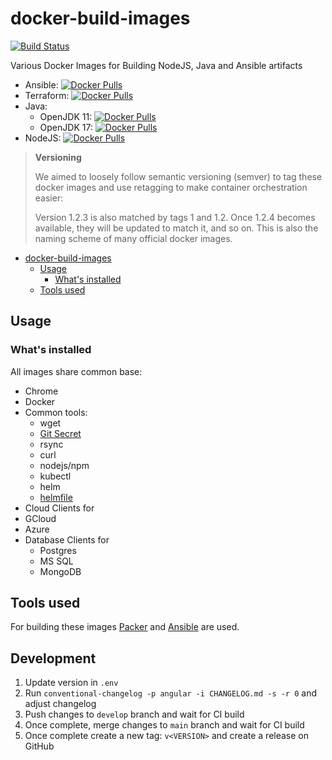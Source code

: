 # docker-build-images

[![Build Status](https://travis-ci.org/toolisticon/docker-build-images.svg?branch=master)](https://travis-ci.org/toolisticon/docker-build-images)

Various Docker Images for Building NodeJS, Java and Ansible artifacts

* Ansible: [![Docker Pulls](https://img.shields.io/docker/pulls/toolisticon/ansible-builder.svg)](https://hub.docker.com/r/toolisticon/ansible-builder)
* Terraform: [![Docker Pulls](https://img.shields.io/docker/pulls/toolisticon/terraform-builder.svg)](https://hub.docker.com/r/toolisticon/terraform-builder)
* Java:
  * OpenJDK 11: [![Docker Pulls](https://img.shields.io/docker/pulls/toolisticon/openjdk11-builder.svg)](https://hub.docker.com/r/toolisticon/openjdk11-builder)
  * OpenJDK 17: [![Docker Pulls](https://img.shields.io/docker/pulls/toolisticon/openjdk17-builder.svg)](https://hub.docker.com/r/toolisticon/openjdk17-builder)
* NodeJS: [![Docker Pulls](https://img.shields.io/docker/pulls/toolisticon/nodejs-builder.svg)](https://hub.docker.com/r/toolisticon/nodejs-builder)

> **Versioning**
>
> We aimed to loosely follow semantic versioning (semver) to tag these docker images and use retagging to make container orchestration easier:
>
> Version 1.2.3 is also matched by tags 1 and 1.2. Once 1.2.4 becomes available, they will be updated to match it, and so on. This is also the naming scheme of many official docker images.
>

- [docker-build-images](#docker-build-images)
  - [Usage](#usage)
    - [What's installed](#whats-installed)
  - [Tools used](#tools-used)

## Usage

### What's installed

All images share common base:
* Chrome
* Docker
* Common tools:
  * wget
  * [Git Secret](https://git-secret.io)
  * rsync
  * curl
  * nodejs/npm
  * kubectl
  * helm
  * [helmfile](https://helmfile.readthedocs.io)
* Cloud Clients for
 * GCloud
 * Azure
* Database Clients for
  * Postgres
  * MS SQL
  * MongoDB

## Tools used

For building these images [Packer](https://www.packer.io/docs/builders/docker.html) and [Ansible](https://docs.ansible.com/ansible/latest/index.html) are used.

## Development

1. Update version in `.env`
2. Run `conventional-changelog -p angular -i CHANGELOG.md -s -r 0` and adjust changelog
3. Push changes to `develop` branch and wait for CI build
4. Once complete, merge changes to `main`  branch and wait for CI build
5. Once complete create a new tag: `v<VERSION>` and create a release on GitHub
